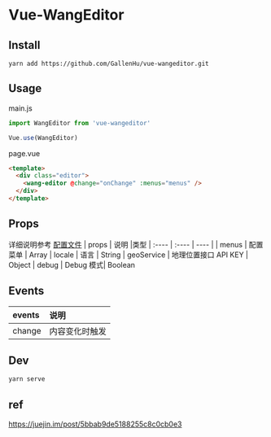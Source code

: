 # Vue-WangEditor
## Install
```
yarn add https://github.com/GallenHu/vue-wangeditor.git
```

## Usage

main.js

```js
import WangEditor from 'vue-wangeditor'

Vue.use(WangEditor)
```

page.vue

```html
<template>
  <div class="editor">
    <wang-editor @change="onChange" :menus="menus" />
  </div>
</template>
```

## Props
详细说明参考 [配置文件](https://github.com/unicapsule/editor/blob/dev-standalone/src/js/config.example.js)
| props | 说明 |类型
| :----  | :----  | ---- |
| menus | 配置菜单 | Array
| locale | 语言 | String
| geoService | 地理位置接口 API KEY | Object
| debug | Debug  模式| Boolean

## Events
| events | 说明 |
| :----  | :----  |
| change | 内容变化时触发 |

## Dev
```sh
yarn serve
```

## ref
https://juejin.im/post/5bbab9de5188255c8c0cb0e3
